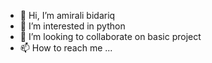 - 👋 Hi, I’m amirali bidariq
- 👀 I’m interested in python
- 💞️ I’m looking to collaborate on basic project
- 📫 How to reach me ...


<!---
amiralibq/amiralibq is a ✨ special ✨ repository because its `README.md` (this file) appears on your GitHub profile.
You can click the Preview link to take a look at your changes.
--->
